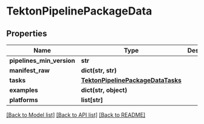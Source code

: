 # TektonPipelinePackageData

## Properties
Name | Type | Description | Notes
------------ | ------------- | ------------- | -------------
**pipelines_min_version** | **str** |  | [optional] 
**manifest_raw** | **dict(str, str)** |  | [optional] 
**tasks** | [**TektonPipelinePackageDataTasks**](TektonPipelinePackageDataTasks.md) |  | [optional] 
**examples** | **dict(str, object)** |  | [optional] 
**platforms** | **list[str]** |  | [optional] 

[[Back to Model list]](../README.md#documentation-for-models) [[Back to API list]](../README.md#documentation-for-api-endpoints) [[Back to README]](../README.md)

